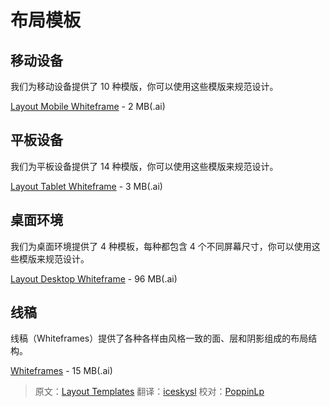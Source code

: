 # 布局模板

## 移动设备

我们为移动设备提供了 10 种模版，你可以使用这些模版来规范设计。

[Layout Mobile Whiteframe](http://materialdesign.qiniudn.com/downloads/Layout_Mobile_Whiteframe.ai) - 2 MB(.ai)

## 平板设备

我们为平板设备提供了 14 种模版，你可以使用这些模版来规范设计。

[Layout Tablet Whiteframe](http://materialdesign.qiniudn.com/downloads/Layout_Tablet_Whiteframe.ai) - 3 MB(.ai)

## 桌面环境

我们为桌面环境提供了 4 种模板，每种都包含 4 个不同屏幕尺寸，你可以使用这些模版来规范设计。

[Layout Desktop Whiteframe](http://materialdesign.qiniudn.com/downloads/Layout_Desktop_Whiteframe.ai) - 96 MB(.ai)

## 线稿

线稿（Whiteframes）提供了各种各样由风格一致的面、层和阴影组成的布局结构。

[Whiteframes](http://materialdesign.qiniudn.com/downloads/Whiteframes.ai) - 15 MB(.ai)

> 原文：[Layout Templates](http://www.google.com/design/spec/resources/layout-templates.html)  翻译：[iceskysl](https://github.com/iceskysl)  校对：[PoppinLp](https://github.com/poppinlp)
